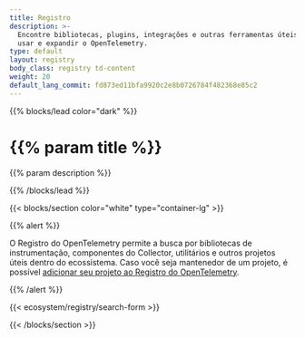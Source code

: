 ```yaml
---
title: Registro
description: >-
  Encontre bibliotecas, plugins, integrações e outras ferramentas úteis para
  usar e expandir o OpenTelemetry.
type: default
layout: registry
body_class: registry td-content
weight: 20
default_lang_commit: fd873ed11bfa9920c2e8b0726784f482368e85c2
---
```


{{% blocks/lead color="dark" %}}

<!-- markdownlint-disable single-h1 -->

<h1>{{% param title %}}</h1>

{{% param description %}}

{{% /blocks/lead %}}

{{< blocks/section color="white" type="container-lg" >}}

{{% alert %}}

O Registro do OpenTelemetry permite a busca por bibliotecas de instrumentação,
componentes do Collector, utilitários e outros projetos úteis dentro do
ecossistema. Caso você seja mantenedor de um projeto, é possível
[adicionar seu projeto ao Registro do OpenTelemetry](adding/).

{{% /alert %}}

{{< ecosystem/registry/search-form >}}

{{< /blocks/section >}}

